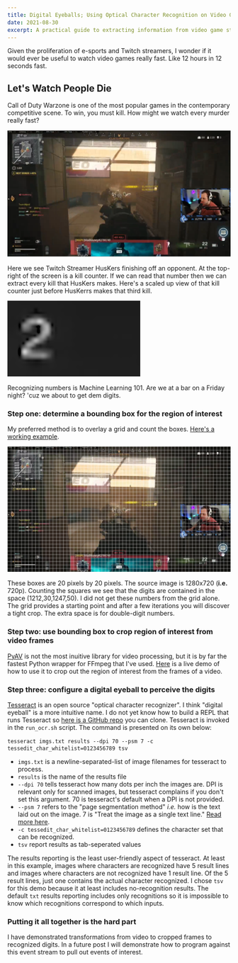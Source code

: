```yaml
---
title: Digital Eyeballs; Using Optical Character Recognition on Video Games
date: 2021-08-30
excerpt: A practical guide to extracting information from video game streams.
---
```


Given the proliferation of e-sports and Twitch streamers, I wonder if it would ever be useful to watch video games really fast. Like 12 hours in 12 seconds fast.

## Let's Watch People Die

Call of Duty Warzone is one of the most popular games in the contemporary competitive scene. To win, you must kill. How might we watch every murder really fast?

![Twitch Streamer HusKers kills an opponent](posts/ocr/murder.png)

Here we see Twitch Streamer HusKers finishing off an opponent. At the top-right of the screen is a kill counter. If we can read that number then we can extract every kill that HusKers makes. Here's a scaled up view of that kill counter just before HusKerrs makes that third kill.

![Close-up of the kill counter](posts/ocr/kill-count.png)

Recognizing numbers is Machine Learning 101. Are we at a bar on a Friday night? 'cuz we about to get dem digits.

### Step one: determine a bounding box for the region of interest

My preferred method is to overlay a grid and count the boxes. [Here's a working example](https://replit.com/@ehdub/Draw-a-grid-over-an-image?lite=true).

![Grid overlay of the murder](posts/ocr/grid.png)

These boxes are 20 pixels by 20 pixels. The source image is 1280x720 (**i.e.** 720p). Counting the squares we see that the digits are contained in the space (1212,30,1247,50).
I did not get these numbers from the grid alone. The grid provides a starting point and after a few iterations you will discover a tight crop. The extra space is for double-digit numbers.

### Step two: use bounding box to crop region of interest from video frames

[PyAV](https://pypi.org/project/av/) is not the most inuitive library for video processing, but it is by far the fastest Python wrapper for FFmpeg that I've used. [Here](https://replit.com/@ehdub/Extract-ROIS-from-Video) is a live demo of how to use it to crop out the region of interest from the frames of a video.

### Step three: configure a digital eyeball to perceive the digits

[Tesseract](https://tesseract-ocr.github.io) is an open source "optical character recognizer". I think "digital eyeball" is a more intuitive name. I do not yet know how to build a REPL that runs Tesseract so [here is a GitHub repo](https://github.com/eh-dub/tesseract-demo) you can clone. Tesseract is invoked in the `run_ocr.sh` script. The command is presented on its own below:

```
tesseract imgs.txt results --dpi 70 --psm 7 -c tessedit_char_whitelist=0123456789 tsv
```

- `imgs.txt` is a newline-separated-list of image filenames for tesseract to process.
- `results` is the name of the results file
- `--dpi 70` tells tesseract how many dots per inch the images are. DPI is relevant only for scanned images, but tesseract complains if you don't set this argument. 70 is tesseract's default when a DPI is not provided.
- `--psm 7` refers to the "page segmentation method" _i.e._ how is the text laid out on the image. 7 is "Treat the image as a single text line." [Read more here](https://tesseract-ocr.github.io/tessdoc/ImproveQuality.html#page-segmentation-method).
- `-c tessedit_char_whitelist=0123456789` defines the character set that can be recognized.
- `tsv` report results as tab-seperated values

The results reporting is the least user-friendly aspect of tesseract. At least in this example, images where characters are recognized have 5 result lines and images where characters are not recognized have 1 result line. Of the 5 result lines, just one contains the actual character recognized. I chose `tsv` for this demo because it at least includes no-recognition results. The default `txt` results reporting includes only recognitions so it is impossible to know which recognitions correspond to which inputs.

### Putting it all together is the hard part

I have demonstrated transformations from video to cropped frames to recognized digits. In a future post I will demonstrate how to program against this event stream to pull out events of interest.
